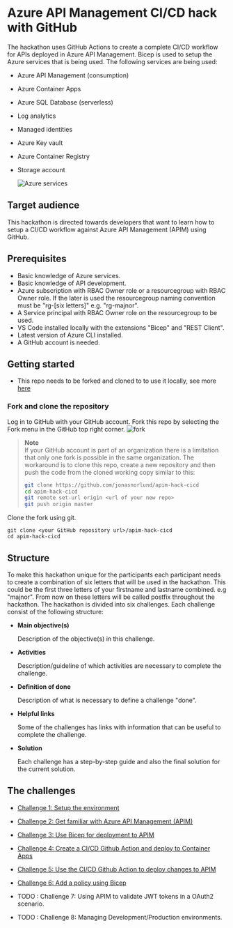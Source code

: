 # Azure API Management CI/CD hack with GitHub

The hackathon uses GitHub Actions to create a complete CI/CD workflow for APIs deployed in Azure API Management. Bicep is used to setup the Azure services that is being used. The following services are being used: 
* Azure API Management (consumption)
* Azure Container Apps
* Azure SQL Database (serverless)
* Log analytics
* Managed identities
* Azure Key vault
* Azure Container Registry  
* Storage account
 
  ![Azure services](docs/img/services.png)


## Target audience

This hackathon is directed towards developers that want to learn how to setup a CI/CD workflow against Azure API Management (APIM) using GitHub.    

## Prerequisites

- Basic knowledge of Azure services.
- Basic knowledge of API development.
- Azure subscription with RBAC Owner role or a resourcegroup with RBAC Owner role. If the later is used the resourcegroup naming convention must be "rg-[six letters]" e.g. "rg-majnor". 
- A Service principal with RBAC Owner role on the resourcegroup to be used.   
- VS Code installed locally with the extensions "Bicep" and "REST Client".
- Latest version of Azure CLI installed. 
- A GitHub account is needed.   

## Getting started

* This repo needs to be forked and cloned to to use it locally, see more [here](https://docs.github.com/en/get-started/quickstart/fork-a-repo#forking-a-repository)  

### Fork and clone the repository

Log in to GitHub with your GitHub account. Fork this repo by selecting the Fork menu in the GitHub top right corner.
![fork](docs/img/fork.png)

> **Note**<br>
> If your GitHub account is part of an organization there is a limitation that only one fork is possible in the same organization. The workaround is to clone this repo, create a new repository and then push the code from the cloned working copy similar to this:
>
>  ``` bash
>  git clone https://github.com/jonasnorlund/apim-hack-cicd
>  cd apim-hack-cicd
>  git remote set-url origin <url of your new repo>
>  git push origin master
>  ```
>

Clone the fork using git. 
```shell
git clone <your GitHub repository url>/apim-hack-cicd
cd apim-hack-cicd
```


## Structure

To make this hackathon unique for the participants each participant needs to create a combination of six letters that will be used in the  hackathon. This could be the first three letters of your firstname and lastname combined. e.g "majnor". From now on these letters will be called postfix throughout the hackathon.
The hackathon is divided into six challenges. Each challenge consist of the following structure: 
- **Main objective(s)**
    
    Description of the objective(s) in this challenge. 
    
- **Activities**

    Description/guideline of which activities are necessary to complete the challenge.    

- **Definition of done**

    Description of what is necessary to define a challenge "done".

- **Helpful links**

    Some of the challenges has links with information that can be useful to complete the challenge. 

- **Solution**

    Each challenge has a step-by-step guide and also the final solution for the current solution. 

## The challenges

* [Challenge 1: Setup the environment](docs/challenge1.md)
* [Challenge 2: Get familiar with Azure API Management (APIM)](docs/challenge2.md)
* [Challenge 3: Use Bicep for deployment to APIM](docs/challenge3.md)
* [Challenge 4: Create a CI/CD Github Action and deploy to Container Apps](docs/challenge4.md)
* [Challenge 5: Use the CI/CD Github Action to deploy changes to APIM](docs/challenge5.md)
* [Challenge 6: Add a policy using Bicep](docs/challenge6.md)

* TODO : Challenge 7: Using APIM to validate JWT tokens in a OAuth2 scenario.
* TODO : Challenge 8: Managing Development/Production environments. 










